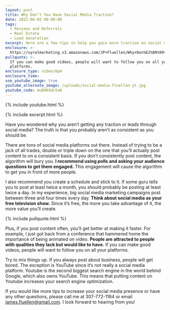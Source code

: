 ```yaml
---
layout: post
title: Why Don’t You Have Social Media Traction?
date: 2022-06-02 00:00:00
tags:
  - Reviews and Referrals
  - Real Estate
  - Lead Generation
excerpt: Here are a few tips to help you gain more traction on social media.
enclosure: >-
  https://vyralmarketing.s3.amazonaws.com/JP+Fluellen/Why+Don%E2%80%99t+You+Have+Social+Media+Traction_.mp4
pullquote: >-
  If you can make good videos, people will want to follow you on all your
  platforms.
enclosure_type: video/mp4
enclosure_time:
use_youtube_image: true
youtube_alternate_image: /uploads/social-media-fluellen-yt.jpg
youtube_code: muD86XdcVa8
---
```

{% include youtube.html %}

{% include excerpt.html %}

Have you wondered why you aren’t getting any traction or leads through social media? The truth is that you probably aren’t as consistent as you should be.

There are tons of social media platforms out there. Instead of trying to be a jack of all trades, double or triple down on the one that you’ll actually post content to on a consistent basis. If you don’t consistently post content, the algorithm will bury you. **I recommend using polls and asking your audience questions to get them engaged.** This engagement will cause the algorithm to get you in front of more people.

I also recommend you create a schedule and stick to it. If some guru tells you to post at least twice a month, you should probably be posting at least twice a day. In my experience, big social media marketing campaigns post between three and four times every day. **Think about social media as your free television show.** Since it’s free, the more you take advantage of it, the more value you’ll create.

{% include pullquote.html %}

Plus, if you post content often, you’ll get better at making it faster. For example, I just got back from a conference that hammered home the importance of being animated on video. **People are attracted to people with qualities they lack but would like to have.** If you can make good videos, people will want to follow you on all your platforms.

Try to mix things up. If you always post about business, people will get bored. The exception is YouTube since it’s not really a social media platform. Youtube is the second biggest search engine in the world behind Google, which also owns YouTube. This means that putting content on Youtube increases your search engine optimization.

If you would like more tips to increase your social media presence or have any other questions, please call me at 307-772-1184 or email [james.fluellen@gmail.com](mailto:james.fluellen@gmail.com). I look forward to hearing from you\!
